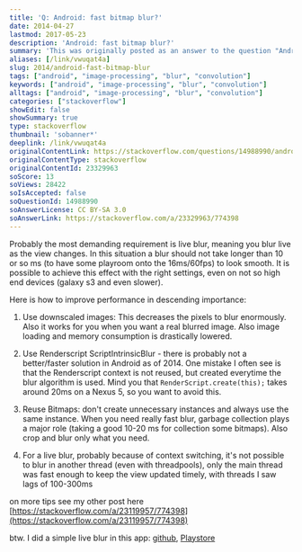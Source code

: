 ```yaml
---
title: 'Q: Android: fast bitmap blur?'
date: 2014-04-27
lastmod: 2017-05-23
description: 'Android: fast bitmap blur?'
summary: 'This was originally posted as an answer to the question "Android: fast bitmap blur?" on stackoverflow.com.'
aliases: [/link/vwuqat4a]
slug: 2014/android-fast-bitmap-blur
tags: ["android", "image-processing", "blur", "convolution"]
keywords: ["android", "image-processing", "blur", "convolution"]
alltags: ["android", "image-processing", "blur", "convolution"]
categories: ["stackoverflow"]
showEdit: false
showSummary: true
type: stackoverflow
thumbnail: 'sobanner*'
deeplink: /link/vwuqat4a
originalContentLink: https://stackoverflow.com/questions/14988990/android-fast-bitmap-blur
originalContentType: stackoverflow
originalContentId: 23329963
soScore: 13
soViews: 28422
soIsAccepted: false
soQuestionId: 14988990
soAnswerLicense: CC BY-SA 3.0
soAnswerLink: https://stackoverflow.com/a/23329963/774398
---
```

Probably the most demanding requirement is live blur, meaning you blur live as the view changes. In this situation a blur should not take longer than 10 or so ms (to have some playroom onto the 16ms/60fps) to look smooth. It is possible to achieve this effect with the right settings, even on not so high end devices (galaxy s3 and even slower).

Here is how to improve performance in descending importance:

1.  Use downscaled images: This decreases the pixels to blur enormously. Also it works for you when you want a real blurred image. Also image loading and memory consumption is drastically lowered.
    
2.  Use Renderscript ScriptIntrinsicBlur - there is probably not a better/faster solution in Android as of 2014. One mistake I often see is that the Renderscript context is not reused, but created everytime the blur algorithm is used. Mind you that `RenderScript.create(this);` takes around 20ms on a Nexus 5, so you want to avoid this.
    
3.  Reuse Bitmaps: don't create unnecessary instances and always use the same instance. When you need really fast blur, garbage collection plays a major role (taking a good 10-20 ms for collection some bitmaps). Also crop and blur only what you need.
    
4.  For a live blur, probably because of context switching, it's not possible to blur in another thread (even with threadpools), only the main thread was fast enough to keep the view updated timely, with threads I saw lags of 100-300ms
    

on more tips see my other post here [https://stackoverflow.com/a/23119957/774398](https://stackoverflow.com/a/23119957/774398)

btw. I did a simple live blur in this app: [github](https://github.com/patrickfav/BlurTestAndroid), [Playstore](https://play.google.com/store/apps/details?id=at.favre.app.blurbenchmark)
